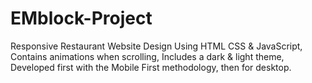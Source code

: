 # EMblock-Project
Responsive Restaurant Website Design Using HTML CSS & JavaScript,
Contains animations when scrolling,
Includes a dark & light theme,
Developed first with the Mobile First methodology, then for desktop.

